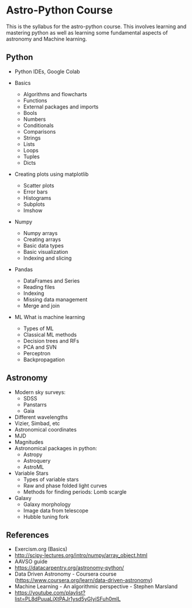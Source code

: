 # Astro-Python Course

This is the syllabus for the astro-python course. This involves learning and mastering python as well as learning some fundamental aspects of astronomy and Machine learning.

 ## Python

 + Python IDEs,  Google Colab
 + Basics
   + Algorithms and flowcharts
   + Functions
   + External packages and imports
   + Bools
   + Numbers
   + Conditionals
   + Comparisons
   + Strings
   + Lists
   + Loops
   + Tuples
   + Dicts

 + Creating plots using matplotlib
     + Scatter plots
     + Error bars
     + Histograms
     + Subplots
     + Imshow


+ Numpy
    + Numpy arrays
    + Creating arrays
    + Basic data types
    + Basic visualization
    + Indexing and slicing

+  Pandas
    + DataFrames and Series
    + Reading files
    + Indexing
    + Missing data management
    + Merge and join

+ ML
    What is machine learning
     + Types of ML
     + Classical ML methods
     + Decision trees and RFs
     + PCA and SVN
     + Perceptron
     + Backpropagation

## Astronomy

+ Modern sky surveys:
    + SDSS
    + Panstarrs
    + Gaia
+ Different wavelengths
+ Vizier, Simbad, etc
+ Astronomical coordinates
+ MJD
+ Magnitudes
+ Astronomical packages in python:
    + Astropy
    + Astroquery
    + AstroML
+ Variable Stars
    + Types of variable stars
    + Raw and phase folded light curves
    + Methods for finding periods: Lomb scargle
+ Galaxy
    + Galaxy morphology
    + Image data from telescope
    + Hubble tuning fork

## References

+ Exercism.org (Basics)
+ http://scipy-lectures.org/intro/numpy/array_object.html
+ AAVSO guide
+ https://datacarpentry.org/astronomy-python/
+ Data Driven Astronomy - Coursera course  (https://www.coursera.org/learn/data-driven-astronomy)
+ Machine Learning - An algorithmic perspective - Stephen Marsland
+ https://youtube.com/playlist?list=PL8dPuuaLjXtPAJr1ysd5yGIyiSFuh0mIL
